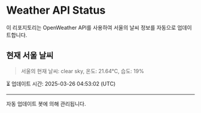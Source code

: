 
# Weather API Status

이 리포지토리는 OpenWeather API를 사용하여 서울의 날씨 정보를 자동으로 업데이트합니다.

## 현재 서울 날씨
> 서울의 현재 날씨: clear sky, 온도: 21.64°C, 습도: 19%

⏳ 업데이트 시간: 2025-03-26 04:53:02 (UTC)

---
자동 업데이트 봇에 의해 관리됩니다.
